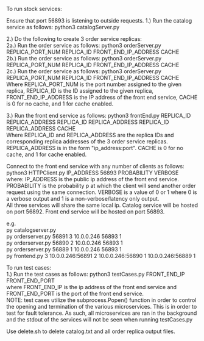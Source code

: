 To run stock services:

Ensure that port 56893 is listening to outside requests.
1.) Run the catalog service as follows: python3 catalogServer.py  
  
2.) Do the following to create 3 order service replicas:  
2a.) Run the order service as follows: python3 orderServer.py REPLICA_PORT_NUM REPLICA_ID FRONT_END_IP_ADDRESS CACHE  
2b.) Run the order service as follows: python3 orderServer.py REPLICA_PORT_NUM REPLICA_ID FRONT_END_IP_ADDRESS CACHE  
2c.) Run the order service as follows: python3 orderServer.py REPLICA_PORT_NUM REPLICA_ID FRONT_END_IP_ADDRESS CACHE  
Where REPLICA_PORT_NUM is the port number assigned to the given replica, REPLICA_ID is the ID assigned to the given replica, FRONT_END_IP_ADDRESS is the IP address of the front end service, CACHE is 0 for no cache, and 1 for cache enabled.  
  
3.) Run the front end service as follows: python3 frontEnd.py REPLICA_ID REPLICA_ADDRESS REPLICA_ID REPLICA_ADDRESS REPLICA_ID REPLICA_ADDRESS CACHE  
Where REPLICA_ID and REPLICA_ADDRESS are the replica IDs and corresponding replica addresses of the 3 order service replicas. REPLICA_ADDRESS is in the form "ip_address:port". CACHE is 0 for no cache, and 1 for cache enabled.  
  
Connect to the front end service with any number of clients as follows: python3 HTTPClient.py IP_ADDRESS 56893 PROBABILITY VERBOSE   
where: IP_ADDRESS is the public ip address of the front end service. PROBABILITY is the probability p at which the client will send another order request using the same connection. VERBOSE is a value of 0 or 1 where 0 is a verbose output and 1 is a non-verbose/latency only output.  
All three services will share the same local ip. Catalog service will be hosted on port 56892. Front end service will be hosted on port 56893.

e.g.  
py catalogserver.py  
py orderserver.py 56891 3 10.0.0.246 56893 1  
py orderserver.py 56890 2 10.0.0.246 56893 1  
py orderserver.py 56889 1 10.0.0.246 56893 1  
py frontend.py 3 10.0.0.246:56891 2 10.0.0.246:56890 1 10.0.0.246:56889 1  

To run test cases:  
1.) Run the test cases as follows: python3 testCases.py FRONT_END_IP FRONT_END_PORT  
where FRONT_END_IP is the ip address of the front end service and FRONT_END_PORT is the port of the front end service.  
NOTE: test cases utilize the subprocess.Popen() function in order to control the opening and termination of the various microservices. This is in order to test for fault tolerance. As such, all microservices are ran in the background and the stdout of the services will not be seen when running testCases.py  
  
Use delete.sh to delete catalog.txt and all order replica output files. 
